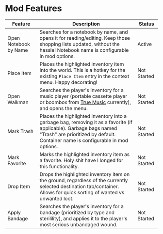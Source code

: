 # Mod Features

| Feature | Description | Status |
| ------- | ----------- | ------ |
| Open Notebook by Name | Searches for a notebook by name, and opens it for reading/editing. Keep those shopping lists updated, without the hassle! Notebook name is configurable in mod options. | Active |
| Place Item | Places the highlighted inventory item into the world. This is a hotkey for the existing `Place Item` entry in the context menu. Happy decorating! | Not Started |
| Open Walkman | Searches the player's inventory for a music player (portable cassette player or boombox from [True Music](https://steamcommunity.com/sharedfiles/filedetails/?id=2613146550) currently), and opens the menu. | Not Started |
| Mark Trash | Places the highlighted inventory into a garbage bag, removing it as a favorite (if applicable). Garbage bags named "Trash" are prioritized by default. Container name is configurable in mod options. | Not Started |
| Mark Favorite | Marks the highlighted inventory item as a favorite. Holy shit have I longed for this functionality. | Not Started |
| Drop Item | Drops the highlighted inventory item on the ground, regardless of the currently selected destination tab/container. Allows for quick sorting of wanted vs unwanted loot. | Not Started |
| Apply Bandage | Searches the player's inventory for a bandage (prioritized by type and sterilility), and applies it to the player's most serious unbandaged wound. | Not Started |
